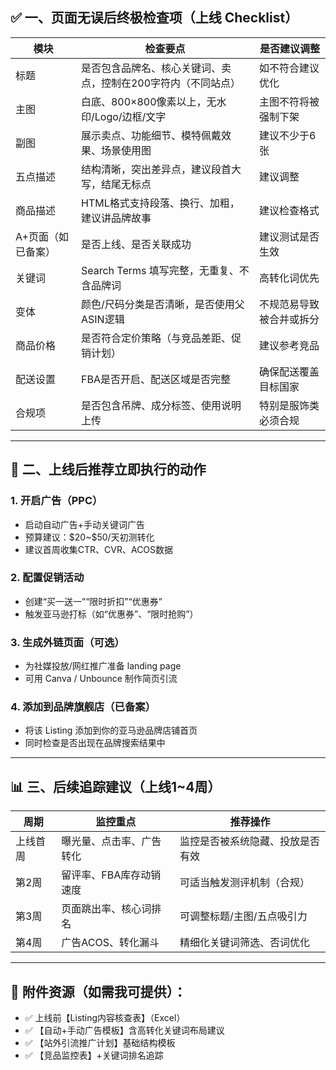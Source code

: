## ✅ 一、页面无误后终极检查项（上线 Checklist）

| 模块         | 检查要点                             | 是否建议调整       |
| ---------- | -------------------------------- | ------------ |
| 标题         | 是否包含品牌名、核心关键词、卖点，控制在200字符内（不同站点） | 如不符合建议优化     |
| 主图         | 白底、800×800像素以上，无水印/Logo/边框/文字    | 主图不符将被强制下架   |
| 副图         | 展示卖点、功能细节、模特佩戴效果、场景使用图           | 建议不少于6张      |
| 五点描述       | 结构清晰，突出差异点，建议段首大写，结尾无标点          | 建议调整         |
| 商品描述       | HTML格式支持段落、换行、加粗，建议讲品牌故事         | 建议检查格式       |
| A+页面（如已备案） | 是否上线、是否关联成功                      | 建议测试是否生效     |
| 关键词        | Search Terms 填写完整，无重复、不含品牌词      | 高转化词优先       |
| 变体         | 颜色/尺码分类是否清晰，是否使用父ASIN逻辑          | 不规范易导致被合并或拆分 |
| 商品价格       | 是否符合定价策略（与竞品差距、促销计划）             | 建议参考竞品       |
| 配送设置       | FBA是否开启、配送区域是否完整                 | 确保配送覆盖目标国家   |
| 合规项        | 是否包含吊牌、成分标签、使用说明上传               | 特别是服饰类必须合规   |

---

## 🚀 二、上线后推荐立即执行的动作

### 1. **开启广告（PPC）**

* 启动自动广告+手动关键词广告
* 预算建议：\$20\~\$50/天初测转化
* 建议首周收集CTR、CVR、ACOS数据

### 2. **配置促销活动**

* 创建“买一送一”“限时折扣”“优惠券”
* 触发亚马逊打标（如“优惠券”、“限时抢购”）

### 3. **生成外链页面（可选）**

* 为社媒投放/网红推广准备 landing page
* 可用 Canva / Unbounce 制作简页引流

### 4. **添加到品牌旗舰店（已备案）**

* 将该 Listing 添加到你的亚马逊品牌店铺首页
* 同时检查是否出现在品牌搜索结果中

---

## 📊 三、后续追踪建议（上线1\~4周）

| 周期   | 监控重点          | 推荐操作             |
| ---- | ------------- | ---------------- |
| 上线首周 | 曝光量、点击率、广告转化  | 监控是否被系统隐藏、投放是否有效 |
| 第2周  | 留评率、FBA库存动销速度 | 可适当触发测评机制（合规）    |
| 第3周  | 页面跳出率、核心词排名   | 可调整标题/主图/五点吸引力   |
| 第4周  | 广告ACOS、转化漏斗   | 精细化关键词筛选、否词优化    |

---

## 🧰 附件资源（如需我可提供）：

* ✅ 上线前【Listing内容核查表】（Excel）
* ✅ 【自动+手动广告模板】含高转化关键词布局建议
* ✅ 【站外引流推广计划】基础结构模板
* ✅ 【竞品监控表】+关键词排名追踪

